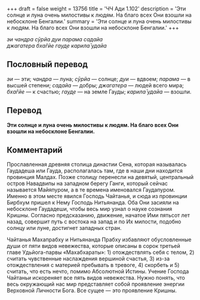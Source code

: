 +++
draft = false
weight = 13756
title = 'ЧЧ Ади 1.102'
description = 'Эти солнце и луна очень милостивы к людям. На благо всех Они взошли на небосклоне Бенгалии.'
summary = 'Эти солнце и луна очень милостивы к людям. На благо всех Они взошли на небосклоне Бенгалии.'
+++

_эи чандра сӯрйа дуи парама садайа  
джагатера бха̄гйе гауд̣е карила̄ удайа_

## Пословный перевод

_эи_ — эти; _чандра_ — луна; _сӯрйа_ — солнце; _дуи_ — вдвоем; _парама_ — в высшей степени; _садайа_ — добры; _джагатера_ — людей всего мира; _бха̄гйе_ — к счастью; _гауд̣е_ — на земле Гауды; _карила̄_ _удайа_ — взошли.

## Перевод

**Эти солнце и луна очень милостивы к людям. На благо всех Они взошли на небосклоне Бенгалии.**

## Комментарий

Прославленная древняя столица династии Сена, которая называлась Гаудадеша или Гауда, располагалась там, где в наши дни находится провинция Малдах. Позже столицу перенесли на девятый, центральный остров Навадвипы на западном берегу Ганги, который сейчас называется Майяпуром, а в те времена именовался Гаудапуром. Именно в этом месте явился Господь Чайтанья, и сюда из провинции Бирбхум пришел к Нему Господь Нитьянанда. Оба Они засияли на небосклоне Гаудадеши, чтобы весь мир узнал о науке сознания Кришны. Согласно предсказанию, движение, начатое Ими пятьсот лет назад, совершит путь с востока на запад и по Их милости, подобно солнцу или луне, достигнет западных стран.

Чайтанья Махапрабху и Нитьянанда Прабху избавляют обусловленные души от пяти видов невежества, которые описаны в сорок третьей главе Удьйога-парвы «Махабхараты»: 1) отождествлять себя с телом, 2) считать чувственные наслаждения вершиной счастья, 3) из-за отождествления с материей пребывать в тревоге, 4) скорбеть и 5) считать, что есть нечто, помимо Абсолютной Истины. Учение Господа Чайтаньи искореняет все пять видов невежества. Нужно понять, что весь окружающий нас мир представляет собой проявление энергии Верховной Личности Бога. Все сущее — это проявление Кришны.
